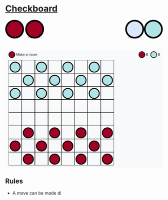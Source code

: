 # <a href="https://sauravshah31.github.io/checkboard/">Checkboard</a>
<div>
    <span>
        <span>
            <img src="player1.svg" width="60"/>
        </span>
        <span>
            <img src="player1_king.svg" width="60"/>
        </span>
    </span>
    <span>
        <span>
            <img src="player2.svg" width="60" align="right"/>
        </span>
        <span>
            <img src="player2_king.svg" width="60" align="right"/>
        </span>
    </span>
</div>
<br/>
<br/>


<div style="width:100%;">
    <span>
        <img src="demo.png" alt="Demo" align="center"/>
    </span>
</div>


## Rules
* A move can be made di
